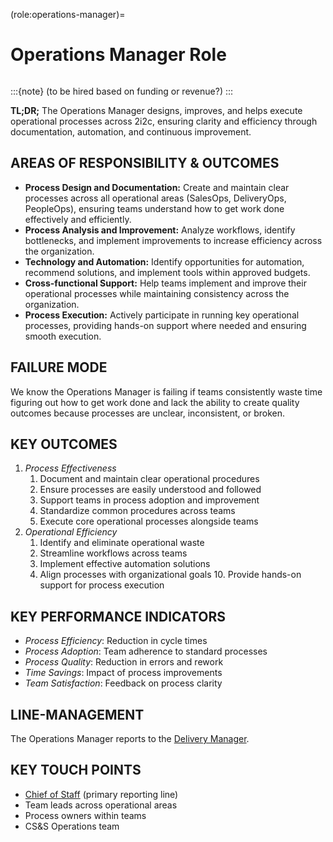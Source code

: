 (role:operations-manager)=
# Operations Manager Role

```{role} Operations Manager

```

:::{note}
(to be hired based on funding or revenue?)
:::

**TL;DR;** The Operations Manager designs, improves, and helps execute operational processes across 2i2c, ensuring clarity and efficiency through documentation, automation, and continuous improvement.

## AREAS OF RESPONSIBILITY & OUTCOMES

-   **Process Design and Documentation:** Create and maintain clear processes across all operational areas (SalesOps, DeliveryOps, PeopleOps), ensuring teams understand how to get work done effectively and efficiently.
-   **Process Analysis and Improvement:** Analyze workflows, identify bottlenecks, and implement improvements to increase efficiency across the organization.
-   **Technology and Automation:** Identify opportunities for automation, recommend solutions, and implement tools within approved budgets.
-   **Cross-functional Support:** Help teams implement and improve their operational processes while maintaining consistency across the organization.
-   **Process Execution:** Actively participate in running key operational processes, providing hands-on support where needed and ensuring smooth execution.

## FAILURE MODE

We know the Operations Manager is failing if teams consistently waste time figuring out how to get work done and lack the ability to create quality outcomes because processes are unclear, inconsistent, or broken.

## KEY OUTCOMES

1. _Process Effectiveness_
    1. Document and maintain clear operational procedures
    2. Ensure processes are easily understood and followed
    3. Support teams in process adoption and improvement
    4. Standardize common procedures across teams
    5. Execute core operational processes alongside teams
2. _Operational Efficiency_
    1. Identify and eliminate operational waste
    2. Streamline workflows across teams
    3. Implement effective automation solutions
    4. Align processes with organizational goals 10. Provide hands-on support for process execution

## KEY PERFORMANCE INDICATORS

-   _Process Efficiency_: Reduction in cycle times
-   _Process Adoption_: Team adherence to standard processes
-   _Process Quality_: Reduction in errors and rework
-   _Time Savings_: Impact of process improvements
-   _Team Satisfaction_: Feedback on process clarity

## LINE-MANAGEMENT

The Operations Manager reports to the [Delivery Manager](role-delivery-manager.md).

## KEY TOUCH POINTS

-   [Chief of Staff](role-chief-of-staff.md) (primary reporting line)
-   Team leads across operational areas
-   Process owners within teams
-   CS&S Operations team


